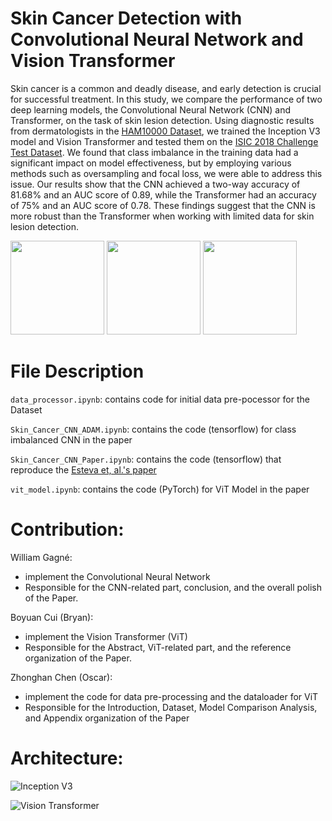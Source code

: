 # Skin Cancer Detection with Convolutional Neural Network and Vision Transformer


Skin cancer is a common and deadly disease, and early detection is crucial for successful treatment. In this study, we compare the performance of two deep learning models, the Convolutional Neural Network (CNN) and Transformer, on the task of skin lesion detection. Using diagnostic results from dermatologists in the [HAM10000 Dataset](https://www.kaggle.com/datasets/kmader/skin-cancer-mnist-ham10000?resource=download), we trained the Inception V3 model and Vision Transformer and tested them on the [ISIC 2018 Challenge Test Dataset](https://challenge.isic-archive.com/data/). We found that class imbalance in the training data had a significant impact on model effectiveness, but by employing various methods such as oversampling and focal loss, we were able to address this issue. Our results show that the CNN achieved a two-way accuracy of 81.68\% and an AUC score of $0.89$, while the Transformer had an accuracy of 75\% and an AUC score of $0.78$. These findings suggest that the CNN is more robust than the Transformer when working with limited data for skin lesion detection.


<img src="https://user-images.githubusercontent.com/74989268/233214451-90e4902e-c447-4029-9986-c616d8dca001.jpg" width="150" height="150"> <img src="https://user-images.githubusercontent.com/74989268/233214996-76a6f781-879b-4ff2-927a-9096cb197c92.jpg" width="150" height="150"> <img src="https://user-images.githubusercontent.com/74989268/233215159-16371f38-36d8-4f12-9f71-8c9a67e5b22b.jpg" width="150" height="150">

# File Description

`data_processor.ipynb`: contains code for initial data pre-pocessor for the Dataset

`Skin_Cancer_CNN_ADAM.ipynb`: contains the code (tensorflow) for class imbalanced CNN in the paper

`Skin_Cancer_CNN_Paper.ipynb`: contains the code (tensorflow) that reproduce the [Esteva et, al.'s paper](https://www.nature.com/articles/nature21056)

`vit_model.ipynb`: contains the code (PyTorch) for ViT Model in the paper




# Contribution:
William Gagné: 
- implement the Convolutional Neural Network
- Responsible for the CNN-related part, conclusion, and the overall polish of the Paper.

Boyuan Cui (Bryan): 
- implement the Vision Transformer (ViT)
- Responsible for the Abstract, ViT-related part, and the reference organization of the Paper.

Zhonghan Chen (Oscar): 
- implement the code for data pre-processing and the dataloader for ViT
- Responsible for the Introduction, Dataset, Model Comparison Analysis, and Appendix organization of the Paper


# Architecture:

![Inception V3](https://user-images.githubusercontent.com/74989268/233217970-cebedc80-bb11-4443-b5e8-412d4ca49f66.png)

![Vision Transformer](https://user-images.githubusercontent.com/74989268/233216076-f82d1f8c-1038-4ccb-a5bc-f32efb3da8ef.png)
